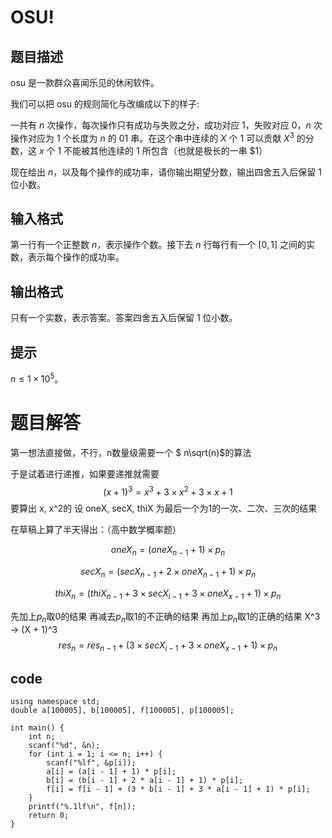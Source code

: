 # OSU!

## 题目描述

osu 是一款群众喜闻乐见的休闲软件。 

我们可以把 osu 的规则简化与改编成以下的样子: 

一共有 $n$ 次操作，每次操作只有成功与失败之分，成功对应 $1$，失败对应 $0$，$n$ 次操作对应为 $1$ 个长度为 $n$ 的 01 串。在这个串中连续的  $X$ 个 $1$ 可以贡献 $X^3$ 的分数，这 $x$ 个 $1$ 不能被其他连续的 $1$ 所包含（也就是极长的一串 $1） 

现在给出 $n$，以及每个操作的成功率，请你输出期望分数，输出四舍五入后保留 $1$ 位小数。

## 输入格式

第一行有一个正整数 $n$，表示操作个数。接下去 $n$ 行每行有一个 $[0,1]$ 之间的实数，表示每个操作的成功率。

## 输出格式

只有一个实数，表示答案。答案四舍五入后保留 $1$ 位小数。


## 提示

$n \leq 1 \times 10 ^ 5$。


# 题目解答


第一想法直接做，不行，n数量级需要一个 $ n\sqrt(n)$的算法

于是试着进行递推，如果要递推就需要
$$ (x + 1)^3 = x^3 + 3 \times x^2 + 3 \times x + 1 $$
要算出 x, x^2的
设 oneX, secX, thiX 为最后一个为1的一次、二次、三次的结果

在草稿上算了半天得出：（高中数学概率题）

$$ oneX_n = (oneX_{n - 1} + 1) \times p_n $$

$$ secX_n = (secX_{n - 1} + 2 \times oneX_{n - 1} + 1) \times p_n $$

$$ thiX_n = (thiX_{n - 1} + 3 \times secX_{i - 1} + 3 \times oneX_{x - 1} + 1) \times p_n $$


先加上$p_n$取0的结果
再减去$p_n$取1的不正确的结果
再加上$p_n$取1的正确的结果
X^3 -> (X + 1)^3
$$ res_n = res_{n - 1} + (3 \times secX_{i - 1} + 3 \times oneX_{x - 1} + 1) \times p_n $$


## code
```
using namespace std;
double a[100005], b[100005], f[100005], p[100005];

int main() {
    int n;
    scanf("%d", &n);
    for (int i = 1; i <= n; i++) {
        scanf("%lf", &p[i]);
        a[i] = (a[i - 1] + 1) * p[i];
        b[i] = (b[i - 1] + 2 * a[i - 1] + 1) * p[i];
        f[i] = f[i - 1] + (3 * b[i - 1] + 3 * a[i - 1] + 1) * p[i];
    }
    printf("%.1lf\n", f[n]);
    return 0;
}
```